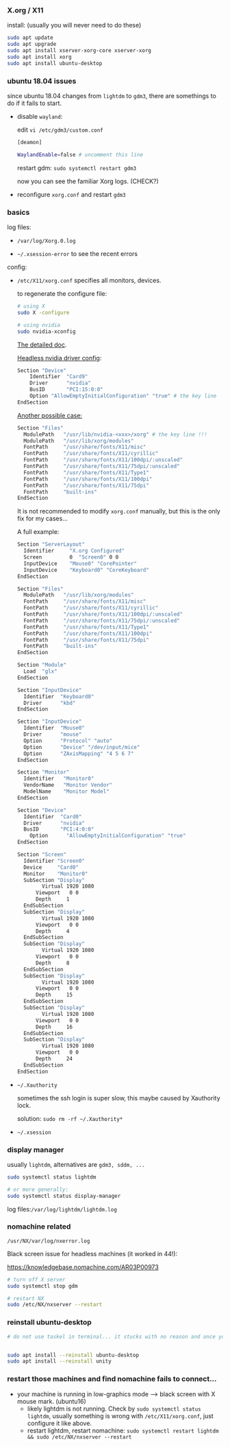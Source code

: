 ### X.org / X11

install: (usually you will never need to do these)

```bash
sudo apt update 
sudo apt upgrade
sudo apt install xserver-xorg-core xserver-xorg
sudo apt install xorg 
sudo apt install ubuntu-desktop
```



### ubuntu 18.04 issues

since ubuntu 18.04 changes from `lightdm` to `gdm3`, there are somethings to do if it fails to start.

* disable `wayland`:

  edit `vi /etc/gdm3/custom.conf`

  ```bash
  [deamon]
  
  WaylandEnable=false # uncomment this line
  ```

  restart gdm: `sudo systemctl restart gdm3`

  now you can see the familiar Xorg logs. (CHECK?)

* reconfigure `xorg.conf` and restart `gdm3`





### basics

log files:

* `/var/log/Xorg.0.log`

* `~/.xsession-error`  to see the recent errors

  

config:

* `/etc/X11/xorg.conf`  specifies all monitors, devices.

  to regenerate the configure file:

  ```bash
  # using X
  sudo X -configure
  
  # using nvidia
  sudo nvidia-xconfig
  ```

  [The detailed doc](https://www.x.org/releases/current/doc/man/man5/xorg.conf.5.xhtml).

  [Headless nvidia driver config](https://unix.stackexchange.com/questions/211637/how-do-i-get-x-to-start-without-a-monitor-attached-while-using-nvidia-drivers):

  ```bash
  Section "Device"
      Identifier  "Card9"
      Driver      "nvidia"
      BusID       "PCI:15:0:0"
      Option "AllowEmptyInitialConfiguration" "true" # the key line
  EndSection
  ```
  
  [Another possible case:](https://bbs.archlinux.org/viewtopic.php?id=258201)
  
  ```bash
  Section "Files"
  	ModulePath   "/usr/lib/nvidia-<xxx>/xorg" # the key line !!!
  	ModulePath   "/usr/lib/xorg/modules"
  	FontPath     "/usr/share/fonts/X11/misc"
  	FontPath     "/usr/share/fonts/X11/cyrillic"
  	FontPath     "/usr/share/fonts/X11/100dpi/:unscaled"
  	FontPath     "/usr/share/fonts/X11/75dpi/:unscaled"
  	FontPath     "/usr/share/fonts/X11/Type1"
  	FontPath     "/usr/share/fonts/X11/100dpi"
  	FontPath     "/usr/share/fonts/X11/75dpi"
  	FontPath     "built-ins"
  EndSection
  ```
  
  It is not recommended to modify `xorg.conf` manually, but this is the only fix for my cases...
  
  A full example:
  
  ```bash
  Section "ServerLayout"
  	Identifier     "X.org Configured"
  	Screen         0  "Screen0" 0 0
  	InputDevice    "Mouse0" "CorePointer"
  	InputDevice    "Keyboard0" "CoreKeyboard"
  EndSection
  
  Section "Files"
  	ModulePath   "/usr/lib/xorg/modules"
  	FontPath     "/usr/share/fonts/X11/misc"
  	FontPath     "/usr/share/fonts/X11/cyrillic"
  	FontPath     "/usr/share/fonts/X11/100dpi/:unscaled"
  	FontPath     "/usr/share/fonts/X11/75dpi/:unscaled"
  	FontPath     "/usr/share/fonts/X11/Type1"
  	FontPath     "/usr/share/fonts/X11/100dpi"
  	FontPath     "/usr/share/fonts/X11/75dpi"
  	FontPath     "built-ins"
  EndSection
  
  Section "Module"
  	Load  "glx"
  EndSection
  
  Section "InputDevice"
  	Identifier  "Keyboard0"
  	Driver      "kbd"
  EndSection
  
  Section "InputDevice"
  	Identifier  "Mouse0"
  	Driver      "mouse"
  	Option	    "Protocol" "auto"
  	Option	    "Device" "/dev/input/mice"
  	Option	    "ZAxisMapping" "4 5 6 7"
  EndSection
  
  Section "Monitor"
  	Identifier   "Monitor0"
  	VendorName   "Monitor Vendor"
  	ModelName    "Monitor Model"
  EndSection
  
  Section "Device"
  	Identifier  "Card0"
  	Driver      "nvidia"
  	BusID       "PCI:4:0:0"
      Option      "AllowEmptyInitialConfiguration" "true"
  EndSection
  
  Section "Screen"
  	Identifier "Screen0"
  	Device     "Card0"
  	Monitor    "Monitor0"
  	SubSection "Display"
          Virtual 1920 1080
  		Viewport   0 0
  		Depth     1
  	EndSubSection
  	SubSection "Display"
          Virtual 1920 1080
  		Viewport   0 0
  		Depth     4
  	EndSubSection
  	SubSection "Display"
          Virtual 1920 1080
  		Viewport   0 0
  		Depth     8
  	EndSubSection
  	SubSection "Display"
          Virtual 1920 1080
  		Viewport   0 0
  		Depth     15
  	EndSubSection
  	SubSection "Display"
          Virtual 1920 1080
  		Viewport   0 0
  		Depth     16
  	EndSubSection
  	SubSection "Display"
          Virtual 1920 1080
  		Viewport   0 0
  		Depth     24
  	EndSubSection
  EndSection
  ```
  
  
  
* `~/.Xauthority`

  sometimes the ssh login is super slow, this maybe caused by Xauthority lock.

  solution: `sudo rm -rf ~/.Xauthority*`

  

* `~/.xsession`

  

  

### display manager

usually `lightdm`, alternatives are `gdm3, sddm, ...`

```bash
sudo systemctl status lightdm

# or more generally:
sudo systemctl status display-manager
```

log files:`/var/log/lightdm/lightdm.log`





### nomachine related

```
/usr/NX/var/log/nxerror.log
```

Black screen issue for headless machines (it worked in 44!):

https://knowledgebase.nomachine.com/AR03P00973

```bash
# turn off X server
sudo systemctl stop gdm

# restart NX
sudo /etc/NX/nxserver --restart
```



### reinstall ubuntu-desktop

```bash
# do not use taskel in terminal... it stucks with no reason and once you unfocus from the tab, it somewhat freezes..


sudo apt install --reinstall ubuntu-desktop
sudo apt install --reinstall unity
```

### restart those machines and find nomachine fails to connect...

* your machine is running in low-graphics mode --> black screen with X mouse mark. (ubuntu16)
  * likely lightdm is not running. Check by `sudo systemctl status lightdm`, usually something is wrong with `/etc/X11/xorg.conf`, just configure it like above.
  * restart lightdm, restart nomachine: `sudo systemctl restart lightdm && sudo /etc/NX/nxserver --restart`


